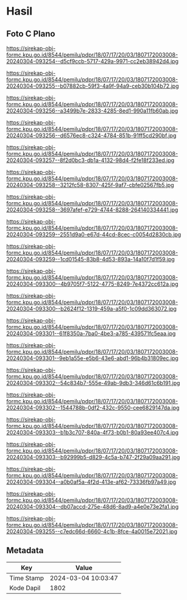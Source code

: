 # Hasil

## Foto C Plano

https://sirekap-obj-formc.kpu.go.id/8544/pemilu/pdpr/18/07/17/20/03/1807172003008-20240304-093254--d5cf9ccb-5717-429a-9971-cc2eb38942d4.jpg

https://sirekap-obj-formc.kpu.go.id/8544/pemilu/pdpr/18/07/17/20/03/1807172003008-20240304-093255--b07882cb-59f3-4a9f-94a9-ceb30b104b72.jpg

https://sirekap-obj-formc.kpu.go.id/8544/pemilu/pdpr/18/07/17/20/03/1807172003008-20240304-093256--a3499b7e-2833-4285-8ed1-990a11fb60ab.jpg

https://sirekap-obj-formc.kpu.go.id/8544/pemilu/pdpr/18/07/17/20/03/1807172003008-20240304-093256--d6576ec8-c324-4784-851b-91ff5cd290bf.jpg

https://sirekap-obj-formc.kpu.go.id/8544/pemilu/pdpr/18/07/17/20/03/1807172003008-20240304-093257--8f2d0bc3-db1a-4132-98d4-f2fe18f233ed.jpg

https://sirekap-obj-formc.kpu.go.id/8544/pemilu/pdpr/18/07/17/20/03/1807172003008-20240304-093258--3212fc58-8307-425f-9af7-cbfe02567fb5.jpg

https://sirekap-obj-formc.kpu.go.id/8544/pemilu/pdpr/18/07/17/20/03/1807172003008-20240304-093258--3697afef-e729-4744-8288-264140334441.jpg

https://sirekap-obj-formc.kpu.go.id/8544/pemilu/pdpr/18/07/17/20/03/1807172003008-20240304-093259--2551d9a0-e67d-44cd-8cec-c0054d2830cb.jpg

https://sirekap-obj-formc.kpu.go.id/8544/pemilu/pdpr/18/07/17/20/03/1807172003008-20240304-093259--1cd01545-83b8-4d53-893a-14a10f7d1f59.jpg

https://sirekap-obj-formc.kpu.go.id/8544/pemilu/pdpr/18/07/17/20/03/1807172003008-20240304-093300--4b9705f7-5122-4775-8249-7e4372cc612a.jpg

https://sirekap-obj-formc.kpu.go.id/8544/pemilu/pdpr/18/07/17/20/03/1807172003008-20240304-093300--b2624f12-1319-459a-a5f0-1c09dd363072.jpg

https://sirekap-obj-formc.kpu.go.id/8544/pemilu/pdpr/18/07/17/20/03/1807172003008-20240304-093301--61f8350a-7ba0-4be3-a785-439571fc5eaa.jpg

https://sirekap-obj-formc.kpu.go.id/8544/pemilu/pdpr/18/07/17/20/03/1807172003008-20240304-093301--9eb1a55e-e5b6-43e6-abd1-96b4b31809ec.jpg

https://sirekap-obj-formc.kpu.go.id/8544/pemilu/pdpr/18/07/17/20/03/1807172003008-20240304-093302--54c834b7-555e-49ab-9db3-346d61c6b191.jpg

https://sirekap-obj-formc.kpu.go.id/8544/pemilu/pdpr/18/07/17/20/03/1807172003008-20240304-093302--1544788b-0df2-432c-9550-cee6829147da.jpg

https://sirekap-obj-formc.kpu.go.id/8544/pemilu/pdpr/18/07/17/20/03/1807172003008-20240304-093303--b1b3c707-840a-4f73-b0b1-80a93ee407c4.jpg

https://sirekap-obj-formc.kpu.go.id/8544/pemilu/pdpr/18/07/17/20/03/1807172003008-20240304-093303--b92999b5-d829-4c5a-b747-2f29a09aa291.jpg

https://sirekap-obj-formc.kpu.go.id/8544/pemilu/pdpr/18/07/17/20/03/1807172003008-20240304-093304--a0b0af5a-4f2d-413e-af62-73336fb97a49.jpg

https://sirekap-obj-formc.kpu.go.id/8544/pemilu/pdpr/18/07/17/20/03/1807172003008-20240304-093304--db07accd-275e-48d6-8ad9-a4e0e73e2fa1.jpg

https://sirekap-obj-formc.kpu.go.id/8544/pemilu/pdpr/18/07/17/20/03/1807172003008-20240304-093255--c7edc66d-6660-4c1b-8fce-4a0015e72021.jpg


## Metadata

| Key        | Value               |
| ---------- | ------------------- |
| Time Stamp | 2024-03-04 10:03:47 |
| Kode Dapil | 1802                |



